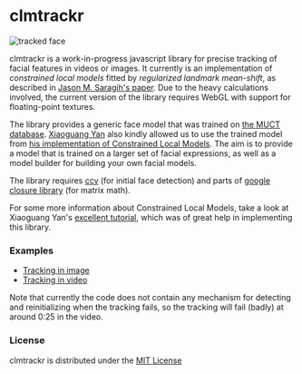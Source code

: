clmtrackr
======

![tracked face](http://auduno.github.com/clmtrackr/media/clmtrackr01.jpg)

clmtrackr is a work-in-progress javascript library for precise tracking of facial features in videos or images. It currently is an implementation of *constrained local models* fitted by *regularized landmark mean-shift*, as described in [Jason M. Saragih's paper](http://dl.acm.org/citation.cfm?id=1938021). Due to the heavy calculations involved, the current version of the library requires WebGL with support for floating-point textures.

The library provides a generic face model that was trained on [the MUCT database](http://www.milbo.org/muct/). [Xiaoguang Yan](https://sites.google.com/site/xgyanhome/my-information) also kindly allowed us to use the trained model from [his implementation of Constrained Local Models](https://sites.google.com/site/xgyanhome/home/projects/clm-implementation). The aim is to provide a model that is trained on a larger set of facial expressions, as well as a model builder for building your own facial models.

The library requires [ccv](https://github.com/liuliu/ccv) (for initial face detection) and parts of [google closure library](https://developers.google.com/closure/library/) (for matrix math).

For some more information about Constrained Local Models, take a look at Xiaoguang Yan's [excellent tutorial](https://sites.google.com/site/xgyanhome/home/projects/clm-implementation/ConstrainedLocalModel-tutorial%2Cv0.7.pdf?attredirects=0), which was of great help in implementing this library.

### Examples ###

* [Tracking in image](http://auduno.github.com/clmtrackr/clm_small.html)
* [Tracking in video](http://auduno.github.com/clmtrackr/clm_video.html)

Note that currently the code does not contain any mechanism for detecting and reinitializing when the tracking fails, so the tracking will fail (badly) at around 0:25 in the video.

### License ###

clmtrackr is distributed under the [MIT License](http://www.opensource.org/licenses/MIT)